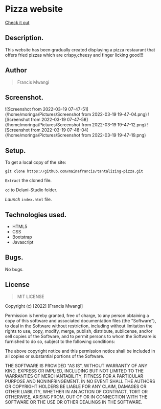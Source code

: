 # Pizza website

[Check it out](https://mainafrancis.github.io/tantalizing-pizza/)
## Description.
This website has been gradually created displaying a pizza restaurant that offers fried pizzas which are crispy,cheesy and finger licking good!!!

## Author
>Francis Mwangi

## Screenshot.
![Screenshot from 2022-03-19 07-47-51](/home/moringa/Pictures/Screenshot from 2022-03-19 19-47-04.png)
![Screenshot from 2022-03-19 07-47-58](/home/moringa/Pictures/Screenshot from 2022-03-19 19-47-12.png)
![Screenshot from 2022-03-19 07-48-04](/home/moringa/Pictures/Screenshot from 2022-03-19 19-47-19.png)


## Setup.
To get a local copy of the site:

`git clone https://github.com/mainafrancis/tantalizing-pizza.git`

`Extract` the cloned file.

`cd` to Delani-Studio folder.

*Launch* `index.html` file.

## Technologies used.
* HTML5
* CSS
* Bootstrap
* Javascript


## Bugs.
No bugs.

## License
>MIT LICENSE


Copyright (c) [2022] [Francis Mwangi]

Permission is hereby granted, free of charge, to any person obtaining a copy
of this software and associated documentation files (the "Software"), to deal
in the Software without restriction, including without limitation the rights
to use, copy, modify, merge, publish, distribute, sublicense, and/or sell
copies of the Software, and to permit persons to whom the Software is
furnished to do so, subject to the following conditions:

The above copyright notice and this permission notice shall be included in all
copies or substantial portions of the Software.

THE SOFTWARE IS PROVIDED "AS IS", WITHOUT WARRANTY OF ANY KIND, EXPRESS OR
IMPLIED, INCLUDING BUT NOT LIMITED TO THE WARRANTIES OF MERCHANTABILITY,
FITNESS FOR A PARTICULAR PURPOSE AND NONINFRINGEMENT. IN NO EVENT SHALL THE
AUTHORS OR COPYRIGHT HOLDERS BE LIABLE FOR ANY CLAIM, DAMAGES OR OTHER
LIABILITY, WHETHER IN AN ACTION OF CONTRACT, TORT OR OTHERWISE, ARISING FROM,
OUT OF OR IN CONNECTION WITH THE SOFTWARE OR THE USE OR OTHER DEALINGS IN THE
SOFTWARE.